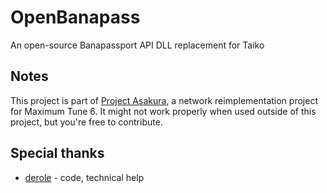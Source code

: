 # OpenBanapass
An open-source Banapassport API DLL replacement for Taiko

## Notes
This project is part of [Project Asakura](https://github.com/ProjectAsakura), a network reimplementation project for Maximum Tune 6.
It might not work properly when used outside of this project, but you're free to contribute.

## Special thanks
 - [derole](https://derole.co.uk) - code, technical help
